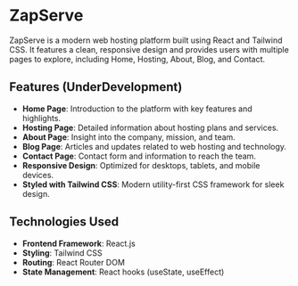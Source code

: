 # ZapServe

ZapServe is a modern web hosting platform built using React and Tailwind CSS. It features a clean, responsive design and provides users with multiple pages to explore, including Home, Hosting, About, Blog, and Contact.

## Features (UnderDevelopment)

- **Home Page**: Introduction to the platform with key features and highlights.
- **Hosting Page**: Detailed information about hosting plans and services.
- **About Page**: Insight into the company, mission, and team.
- **Blog Page**: Articles and updates related to web hosting and technology.
- **Contact Page**: Contact form and information to reach the team.
- **Responsive Design**: Optimized for desktops, tablets, and mobile devices.
- **Styled with Tailwind CSS**: Modern utility-first CSS framework for sleek design.

## Technologies Used

- **Frontend Framework**: React.js
- **Styling**: Tailwind CSS
- **Routing**: React Router DOM
- **State Management**: React hooks (useState, useEffect)

